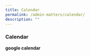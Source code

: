 ```yaml
---
title: Calendar
permalink: /admin-matters/calendar/
description: ""
---
```

### **Calendar**

**google calendar**